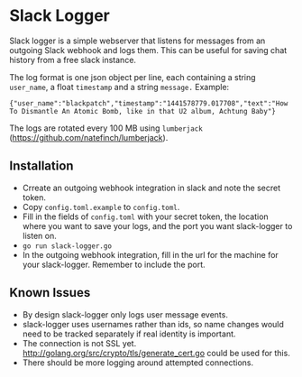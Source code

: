 # Slack Logger
Slack logger is a simple webserver that listens for messages from an outgoing Slack webhook and logs them. This can be useful for saving chat history
from a free slack instance.

The log format is one json object per line, each containing a string `user_name`, a float `timestamp` and a string `message.` Example:
 
    {"user_name":"blackpatch","timestamp":"1441578779.017708","text":"How To Dismantle An Atomic Bomb, like in that U2 album, Achtung Baby"}

The logs are rotated every 100 MB using `lumberjack` (https://github.com/natefinch/lumberjack).

## Installation
 * Crreate an outgoing webhook integration in slack and note the secret token.
 * Copy `config.toml.example` to `config.toml`.
 * Fill in the fields of `config.toml` with your secret token, the location where you want to save your logs, and the port you want slack-logger to listen on.
 * `go run slack-logger.go`
 * In the outgoing webhook integration, fill in the url for the machine for your slack-logger. Remember to include the port.

## Known Issues
 * By design slack-logger only logs user message events.
 * slack-logger uses usernames rather than ids, so name changes would need to be tracked separately if real identity is important.
 * The connection is not SSL yet. http://golang.org/src/crypto/tls/generate_cert.go could be used for this.
 * There should be more logging around attempted connections.